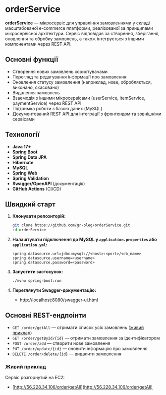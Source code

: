 # orderService

**orderService** — мікросервіс для управління замовленнями у складі масштабованої e-commerce платформи, реалізованої за принципами мікросервісної архітектури. Сервіс відповідає за створення, зберігання, оновлення та обробку замовлень, а також інтегрується з іншими компонентами через REST API.

## Основні функції

- Створення нових замовлень користувачами
- Перегляд та редагування інформації про замовлення
- Оновлення статусу замовлення (наприклад, нове, обробляється, виконано, скасовано)
- Видалення замовлень
- Взаємодія з іншими мікросервісами (userService, itemService, paymentService) через REST API
- Підтримка роботи з базою даних (MySQL)
- Документований REST API для інтеграції з фронтендом та зовнішніми сервісами

## Технології

- **Java 17+**
- **Spring Boot**
- **Spring Data JPA**
- **Hibernate**
- **MySQL**
- **Spring Web**
- **Spring Validation**
- **Swagger/OpenAPI** (документація)
- **GitHub Actions** (CI/CD)

## Швидкий старт

1. **Клонувати репозиторій:**
   ```bash
   git clone https://github.com/gr-oleg/orderService.git
   cd orderService
   ```

2. **Налаштувати підключення до MySQL у `application.properties` або `application.yml`:**
   ```
   spring.datasource.url=jdbc:mysql://<host>:<port>/<db_name>
   spring.datasource.username=<username>
   spring.datasource.password=<password>
   ```

3. **Запустити застосунок:**
   ```bash
   ./mvnw spring-boot:run
   ```

4. **Переглянути Swagger-документацію:**
   - http://localhost:8080/swagger-ui.html

## Основні REST-ендпоінти

- `GET /order/getAll` — отримати список усіх замовлень ([живий приклад](http://56.228.34.106/order/getAll))
- `GET /order/getById/{id}` — отримати замовлення за ідентифікатором
- `POST /order/add` — створити нове замовлення
- `PUT /order/update/{id}` — оновити інформацію про замовлення
- `DELETE /order/delete/{id}` — видалити замовлення

### Живий приклад

Сервіс розгорнутий на EC2:

- [http://56.228.34.106/order/getAll](http://56.228.34.106/order/getAll)
